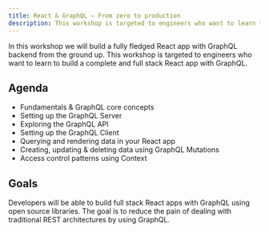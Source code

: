 ```yaml
---
title: React & GraphQL – From zero to production
description: This workshop is targeted to engineers who want to learn to build a complete and full stack React app with GraphQL.
---
```


In this workshop we will build a fully fledged React app with GraphQL backend from the ground up. This workshop is targeted to engineers who want to learn to build a complete and full stack React app with GraphQL.

## Agenda

- Fundamentals & GraphQL core concepts
- Setting up the GraphQL Server
- Exploring the GraphQL API
- Setting up the GraphQL Client
- Querying and rendering data in your React app
- Creating, updating & deleting data using GraphQL Mutations
- Access control patterns using Context

## Goals

Developers will be able to build full stack React apps with GraphQL using open source libraries. The goal is to reduce the pain of dealing with traditional REST architectures by using GraphQL.
